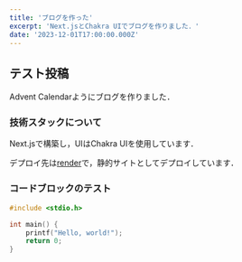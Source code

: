 ```yaml
---
title: 'ブログを作った'
excerpt: 'Next.jsとChakra UIでブログを作りました．'
date: '2023-12-01T17:00:00.000Z'
---
```


## テスト投稿

Advent Calendarようにブログを作りました．

### 技術スタックについて

Next.jsで構築し，UIはChakra UIを使用しています．

デプロイ先は[render](https://render.com)で，静的サイトとしてデプロイしています．

### コードブロックのテスト

```C
#include <stdio.h>

int main() {
    printf("Hello, world!");
    return 0;
}
```
